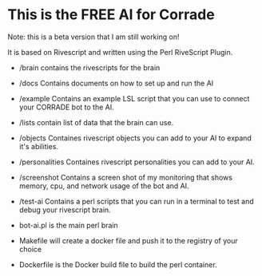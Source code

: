 # This is the FREE AI for Corrade 
Note: this is a beta version that I am still working on!


It is based on Rivescript and written using the Perl RiveScript Plugin.

* /brain contains the rivescripts for the brain
* /docs Contains documents on how to set up and run the AI
* /example Contains an example LSL script that you can use to connect your CORRADE bot to the AI.
* /lists contain list of data that the brain can use.
* /objects Containes rivescript objects you can add to your AI to expand it's abilities.
* /personalities Containes rivescript personalities you can add to your AI.
* /screenshot Contains a screen shot of my monitoring that shows memory, cpu, and network usage of the bot and AI.
* /test-ai Contains a perl scripts that you can run in a terminal to test and debug your rivescript brain.

* bot-ai.pl is the main perl brain
* Makefile will create a docker file and push it to the registry of your choice
* Dockerfile is the Docker build file to build the perl container.

